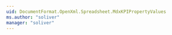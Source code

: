 ```yaml
---
uid: DocumentFormat.OpenXml.Spreadsheet.MdxKPIPropertyValues
ms.author: "soliver"
manager: "soliver"
---
```


